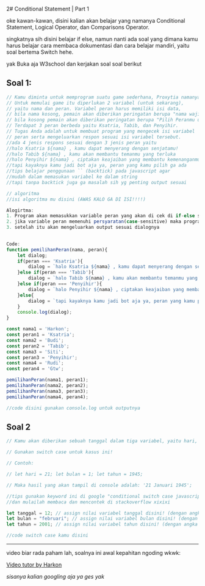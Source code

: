 2# Conditional Statement | Part 1

oke kawan-kawan, disini kalian akan belajar yang namanya Conditional Statement, Logical Operator, dan Comparisons Operator.

singkatnya sih disini belajar if else, namun nanti ada soal yang dimana kamu harus belajar cara membaca dokumentasi dan cara belajar mandiri, yaitu soal bertema Switch hehe.

yak Buka aja W3school dan kerjakan soal soal berikut

## Soal 1:
```js
// Kamu diminta untuk memprogram suatu game sederhana, Proxytia namanya. 
// Untuk memulai game itu diperlukan 2 variabel (untuk sekarang), 
// yaitu nama dan peran. Variabel peran harus memiliki isi data, 
// bila nama kosong, pemain akan diberikan peringatan berupa "nama wajib diisi"
// bila kosong pemain akan diberikan peringatan berupa "Pilih Peranmu untuk memulai game". 
// Terdapat 3 peran berbeda yaitu Ksatria, Tabib, dan Penyihir. 
// Tugas Anda adalah untuk membuat program yang mengecek isi variabel 
// peran serta mengeluarkan respon sesuai isi variabel tersebut.
//ada 4 jenis respons sesuai dengan 3 jenis peran yaitu
//halo Ksatria ${nama} , kamu dapat menyerang dengan senjatamu!
//halo Tabib ${nama} , kamu akan membantu temanmu yang terluka
//halo Penyihir ${nama} , ciptakan keajaiban yang membantu kemenanganmu!
//tapi kayaknya kamu jadi bot aja ya, peran yang kamu pilih ga ada
//tips belajar penggunaan `` (backtick) pada javascript agar
//mudah dalam memasukan variabel ke dalam string
//tapi tanpa backtick juga ga masalah sih yg penting output sesuai

// algoritma
//isi algoritma mu disini (AWAS KALO GA DI ISI!!!!)

Alogirtma:
1. Program akan memasukkan variable peran yang akan di cek di if-else statement
2. jika variable peran memenuhi persyaratan(case-sensitive) maka program akan membuat dialognya
3. setelah itu akan mengeluarkan output sesuai dialognya
 

Code:
function pemilihanPeran(nama, peran){
    let dialog;
    if(peran === 'Ksatria'){
        dialog = `halo Ksatria ${nama} , kamu dapat menyerang dengan senjatamu!`;
    }else if(peran === 'Tabib'){
        dialog = `halo Tabib ${nama} , kamu akan membantu temanmu yang terluka`;
    }else if(peran === 'Penyihir'){
        dialog = `halo Penyihir ${nama} , ciptakan keajaiban yang membantu kemenanganmu!`;
    }else{
        dialog = `tapi kayaknya kamu jadi bot aja ya, peran yang kamu pilih ga ada`;
    }
    console.log(dialog);
}

const nama1 = 'Harkon';
const peran1 = 'Ksatria';
const nama2 = 'Budi';
const peran2 = 'Tabib';
const nama3 = 'Siti';
const peran3 = 'Penyihir';
const nama4 = 'Rudi';
const peran4 = 'Gtw';

pemilihanPeran(nama1, peran1);
pemilihanPeran(nama2, peran2);
pemilihanPeran(nama3, peran3);
pemilihanPeran(nama4, peran4);

//code disini gunakan console.log untuk outputnya

```

## Soal 2
```js
// Kamu akan diberikan sebuah tanggal dalam tiga variabel, yaitu hari, bulan, dan tahun. Disini kamu diminta untuk membuat format tanggal. Misal tanggal yang diberikan adalah hari 1, bulan 5, dan tahun 1945. Maka, output yang harus kamu proses adalah menjadi 1 Mei 1945.

// Gunakan switch case untuk kasus ini!

// Contoh:

// let hari = 21; let bulan = 1; let tahun = 1945;

// Maka hasil yang akan tampil di console adalah: '21 Januari 1945';

//tips gunakan keyword ini di google "conditional switch case javascript"
//dan mulailah membaca dan mencontek di stackoverflow xixixi

let tanggal = 12; // assign nilai variabel tanggal disini! (dengan angka antara 1 - 31)
let bulan = "februari"; // assign nilai variabel bulan disini! (dengan angka antara 1 - 12)
let tahun = 2001; // assign nilai variabel tahun disini! (dengan angka antara 1900 - 2200)

//code switch case kamu disini
```

---
video biar rada paham lah, soalnya ini awal kepahitan ngoding wkwk:

[Video tutor by Harkon](https://youtu.be/-YlMePibR6Y)

*sisanya kalian googling aja ya ges yak*
